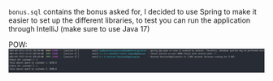 `bonus.sql` contains the bonus asked for, I decided to use Spring to make it easier to
set up the different libraries, to test you can run the application through IntelliJ (make sure to use Java 17)

POW:
<img src="src/main/java/me/tomas/borquez/section4/proof-of-work.png">